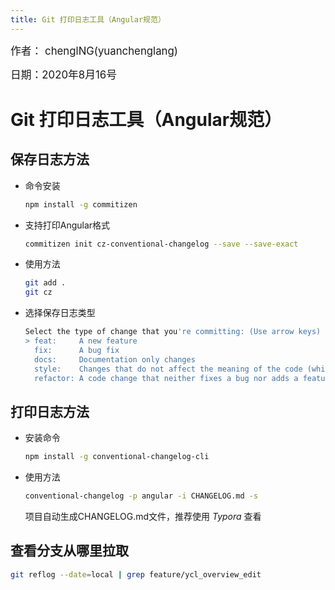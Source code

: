 ```yaml
---
title: Git 打印日志工具（Angular规范）
---
```

<big>作者： chenglNG(yuanchenglang)</big>

<big>日期：2020年8月16号</big>

# Git 打印日志工具（Angular规范）

## 保存日志方法

- 命令安装

  ```bash
  npm install -g commitizen
  ```

- 支持打印Angular格式

  ```bash
  commitizen init cz-conventional-changelog --save --save-exact
  ```

- 使用方法

  ```bash
  git add .
  git cz
  ```

- 选择保存日志类型

  ```bash
  Select the type of change that you're committing: (Use arrow keys)
  > feat:     A new feature
    fix:      A bug fix
    docs:     Documentation only changes
    style:    Changes that do not affect the meaning of the code (white-space, formatting, missing semi-colons, etc)
    refactor: A code change that neither fixes a bug nor adds a feature
  ```

## 打印日志方法

- 安装命令

  ```bash
  npm install -g conventional-changelog-cli
  ```

- 使用方法

  ```bash
  conventional-changelog -p angular -i CHANGELOG.md -s
  ```

  项目自动生成CHANGELOG.md文件，推荐使用 *Typora* 查看

##  查看分支从哪里拉取

```bash
git reflog --date=local | grep feature/ycl_overview_edit
```

